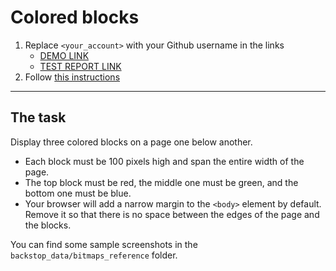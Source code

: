 # Colored blocks
1. Replace `<your_account>` with your Github username in the links
    - [DEMO LINK](https://euxos.github.io/layout_colored-blocks/)
    - [TEST REPORT LINK](https://euxos.github.io/layout_colored-blocks/report/html_report/)
2. Follow [this instructions](https://mate-academy.github.io/layout_task-guideline/)
___

## The task
Display three colored blocks on a page one below another.

- Each block must be 100 pixels high and span the entire width of the page.
- The top block must be red, the middle one must be green, and the bottom one must be blue.
- Your browser will add a narrow margin to the `<body>` element by default. Remove it so that there is no space between the edges of the page and the blocks.

You can find some sample screenshots in the `backstop_data/bitmaps_reference` folder.
